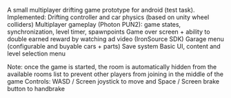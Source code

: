 A small multiplayer drifting game prototype for android (test task).
Implemented:
Drifting controller and car physics (based on unity wheel colliders)
Multiplayer gameplay (Photon PUN2): game states, synchronization, level timer, spawnpoints
Game over screen + ability to double earned reward by watching ad video (IronSource SDK)
Garage menu (configurable and buyable cars + parts)
Save system
Basic UI, content and level selection menu

Note: once the game is started, the room is automatically hidden from the available rooms list to prevent other players from joining in the middle of the game
Controls: WASD / Screen joystick to move and Space / Screen brake button to handbrake
